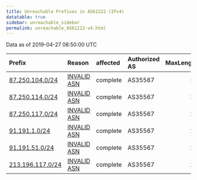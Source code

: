 ```yaml
---
title: Unreachable Prefixes in AS61222 (IPv4)
datatable: true
sidebar: unreachable_sidebar
permalink: unreachable_AS61222-v4.html
---
```


Data as of 2019-04-27 08:50:00 UTC


<div class="datatable-begin"></div>

| Prefix                                                     | Reason                                                                                                  | affected   | Authorized AS   |   MaxLength | Anchor                                         |   unreachable /24s |
|:-----------------------------------------------------------|:--------------------------------------------------------------------------------------------------------|:-----------|:----------------|------------:|:-----------------------------------------------|-------------------:|
| [87.250.104.0/24](https://stat.ripe.net/87.250.104.0/24)   | [INVALID ASN](https://rpki-validator.ripe.net/announcement-preview?asn=AS61222&prefix=87.250.104.0/24)  | complete   | AS35567         |          24 | [RIPE](unreachable_RIPE_NCC_RPKI_Root-v4.html) |                  1 |
| [87.250.114.0/24](https://stat.ripe.net/87.250.114.0/24)   | [INVALID ASN](https://rpki-validator.ripe.net/announcement-preview?asn=AS61222&prefix=87.250.114.0/24)  | complete   | AS35567         |          24 | [RIPE](unreachable_RIPE_NCC_RPKI_Root-v4.html) |                  1 |
| [87.250.117.0/24](https://stat.ripe.net/87.250.117.0/24)   | [INVALID ASN](https://rpki-validator.ripe.net/announcement-preview?asn=AS61222&prefix=87.250.117.0/24)  | complete   | AS35567         |          24 | [RIPE](unreachable_RIPE_NCC_RPKI_Root-v4.html) |                  1 |
| [91.191.1.0/24](https://stat.ripe.net/91.191.1.0/24)       | [INVALID ASN](https://rpki-validator.ripe.net/announcement-preview?asn=AS61222&prefix=91.191.1.0/24)    | complete   | AS35567         |          24 | [RIPE](unreachable_RIPE_NCC_RPKI_Root-v4.html) |                  1 |
| [91.191.51.0/24](https://stat.ripe.net/91.191.51.0/24)     | [INVALID ASN](https://rpki-validator.ripe.net/announcement-preview?asn=AS61222&prefix=91.191.51.0/24)   | complete   | AS35567         |          24 | [RIPE](unreachable_RIPE_NCC_RPKI_Root-v4.html) |                  1 |
| [213.196.117.0/24](https://stat.ripe.net/213.196.117.0/24) | [INVALID ASN](https://rpki-validator.ripe.net/announcement-preview?asn=AS61222&prefix=213.196.117.0/24) | complete   | AS35567         |          24 | [RIPE](unreachable_RIPE_NCC_RPKI_Root-v4.html) |                  1 |

<div class="datatable-end"></div>